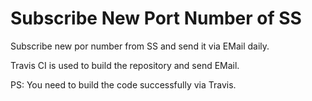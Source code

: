 # Subscribe New Port Number of SS



Subscribe new por number from SS and send it via EMail daily.

Travis CI is used to build the repository and send EMail. 

PS: You need to build the code successfully via Travis.

